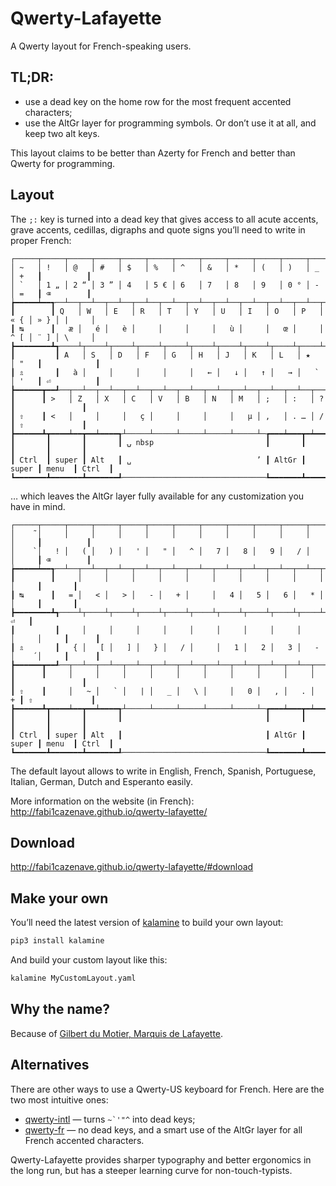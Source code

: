 Qwerty-Lafayette
================

A Qwerty layout for French-speaking users.

TL;DR:
------

* use a dead key on the home row for the most frequent accented characters;
* use the AltGr layer for programming symbols. Or don’t use it at all, and keep two alt keys.

This layout claims to be better than Azerty for French and better than Qwerty for programming.

Layout
------

The `;:` key is turned into a dead key that gives access to all acute accents, grave accents, cedillas, digraphs and quote signs you’ll need to write in proper French:
```
┌─────┬─────┬─────┬─────┬─────┬─────┬─────┬─────┬─────┬─────┬─────┬─────┬─────┲━━━━━━━━━━┓
│ ~   │ !   │ @   │ #   │ $   │ %   │ ^   │ &   │ *   │ (   │ )   │ _   │ +   ┃          ┃
│ `   │ 1 „ │ 2 “ │ 3 ” │ 4   │ 5 € │ 6   │ 7   │ 8   │ 9   │ 0 ° │ -   │ =   ┃ ⌫        ┃
┢━━━━━┷━━┱──┴──┬──┴──┬──┴──┬──┴──┬──┴──┬──┴──┬──┴──┬──┴──┬──┴──┬──┴──┬──┴──┬──┺━━┯━━━━━━━┩
┃        ┃ Q   │ W   │ E   │ R   │ T   │ Y   │ U   │ I   │ O   │ P   │ « { │ » } │ |     │
┃ ↹      ┃   æ │   é │   è │     │     │     │   ù │     │   œ │     │ ^ [ │ ¨ ] │ \     │
┣━━━━━━━━┻┱────┴┬────┴┬────┴┬────┴┬────┴┬────┴┬────┴┬────┴┬────┴┬────┴┬────┴┲━━━━┷━━━━━━━┪
┃         ┃ A   │ S   │ D   │ F   │ G   │ H   │ J   │ K   │ L   │ ★   │ "   ┃            ┃
┃ ⇬       ┃   à │     │     │     │     │   ← │   ↓ │   ↑ │   → │   ` │ '   ┃ ⏎          ┃
┣━━━━━━┳━━┹──┬──┴──┬──┴──┬──┴──┬──┴──┬──┴──┬──┴──┬──┴──┬──┴──┬──┴──┬──┴──┲━━┻━━━━━━━━━━━━┫
┃      ┃ >   │ Z   │ X   │ C   │ V   │ B   │ N   │ M   │ ;   │ :   │ ?   ┃               ┃
┃ ⇧    ┃ <   │     │     │   ç │     │     │     │   µ │ ,   │ . … │ /   ┃ ⇧             ┃
┣━━━━━━┻┳━━━━┷━━┳━━┷━━━━┱┴─────┴─────┴─────┴─────┴─────┴─┲━━━┷━━━┳━┷━━━━━╋━━━━━━━┳━━━━━━━┫
┃       ┃       ┃       ┃ ⍽ nbsp                         ┃       ┃       ┃       ┃       ┃
┃ Ctrl  ┃ super ┃ Alt   ┃ ␣                            ’ ┃ AltGr ┃ super ┃ menu  ┃ Ctrl  ┃
┗━━━━━━━┻━━━━━━━┻━━━━━━━┹────────────────────────────────┺━━━━━━━┻━━━━━━━┻━━━━━━━┻━━━━━━━┛
```

… which leaves the AltGr layer fully available for any customization you have in mind.
```
┌─────┬─────┬─────┬─────┬─────┬─────┬─────┬─────┬─────┬─────┬─────┬─────┬─────┲━━━━━━━━━━┓
│    ̃ │     │     │     │     │     │     │     │     │     │     │     │     ┃          ┃
│    ̀ │   ! │   ( │   ) │   ' │   " │   ^ │   7 │   8 │   9 │   / │     │     ┃ ⌫        ┃
┢━━━━━┷━━┱──┴──┬──┴──┬──┴──┬──┴──┬──┴──┬──┴──┬──┴──┬──┴──┬──┴──┬──┴──┬──┴──┬──┺━━┳━━━━━━━┫
┃        ┃     │     │     │     │     │     │     │     │     │     │     │     ┃       ┃
┃ ↹      ┃   = │   < │   > │   - │   + │     │   4 │   5 │   6 │   * │     │     ┃       ┃
┣━━━━━━━━┻┱────┴┬────┴┬────┴┬────┴┬────┴┬────┴┬────┴┬────┴┬────┴┬────┴┬────┴┬────┺┓  ⏎   ┃
┃         ┃     │     │     │     │     │     │     │     │     │     │     │     ┃      ┃
┃ ⇬       ┃   { │   [ │   ] │   } │   / │     │   1 │   2 │   3 │   - │    ́ │     ┃      ┃
┣━━━━━━┳━━┹──┬──┴──┬──┴──┬──┴──┬──┴──┬──┴──┬──┴──┬──┴──┬──┴──┬──┴──┬──┴──┲━━┷━━━━━┻━━━━━━┫
┃      ┃     │     │     │     │     │     │     │     │     │     │     ┃               ┃
┃ ⇧    ┃     │   ~ │   ` │   | │   _ │   \ │     │   0 │   , │   . │   + ┃ ⇧             ┃
┣━━━━━━┻┳━━━━┷━━┳━━┷━━━━┱┴─────┴─────┴─────┴─────┴─────┴─┲━━━┷━━━┳━┷━━━━━╋━━━━━━━┳━━━━━━━┫
┃       ┃       ┃       ┃                                ┃       ┃       ┃       ┃       ┃
┃ Ctrl  ┃ super ┃ Alt   ┃                                ┃ AltGr ┃ super ┃ menu  ┃ Ctrl  ┃
┗━━━━━━━┻━━━━━━━┻━━━━━━━┹────────────────────────────────┺━━━━━━━┻━━━━━━━┻━━━━━━━┻━━━━━━━┛
```

The default layout allows to write in English, French, Spanish, Portuguese, Italian, German, Dutch and Esperanto easily.

More information on the website (in French): http://fabi1cazenave.github.io/qwerty-lafayette/

Download
--------

http://fabi1cazenave.github.io/qwerty-lafayette/#download

Make your own
-------------

You’ll need the latest version of [kalamine](https://github.com/fabi1cazenave/kalamine) to build your own layout:

```bash
pip3 install kalamine
```

And build your custom layout like this:

```bash
kalamine MyCustomLayout.yaml
```

Why the name?
-------------

Because of [Gilbert du Motier, Marquis de Lafayette](https://en.wikipedia.org/wiki/Gilbert_du_Motier,_Marquis_de_Lafayette).

Alternatives
------------

There are other ways to use a Qwerty-US keyboard for French. Here are the two most intuitive ones:

* [qwerty-intl](https://en.wikipedia.org/wiki/QWERTY#US-International) — turns ``~`'"^`` into dead keys;
* [qwerty-fr](http://marin.jb.free.fr/qwerty-fr/) — no dead keys, and a smart use of the AltGr layer for all French accented characters.

Qwerty-Lafayette provides sharper typography and better ergonomics in the long run, but has a steeper learning curve for non-touch-typists.
